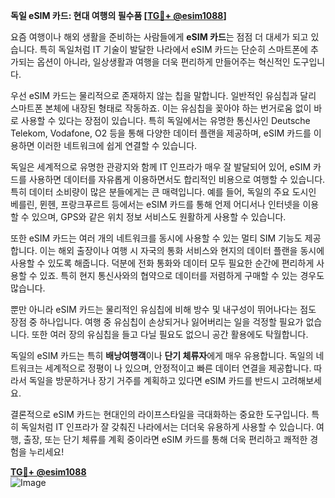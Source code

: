 **독일 eSIM 카드: 현대 여행의 필수품 [[TG💪+ @esim1088](https://t.me/s/esim1088)]**

요즘 여행이나 해외 생활을 준비하는 사람들에게 **eSIM 카드**는 점점 더 대세가 되고 있습니다. 특히 독일처럼 IT 기술이 발달한 나라에서 eSIM 카드는 단순히 스마트폰에 추가되는 옵션이 아니라, 일상생활과 여행을 더욱 편리하게 만들어주는 혁신적인 도구입니다.

우선 eSIM 카드는 물리적으로 존재하지 않는 칩을 말합니다. 일반적인 유심칩과 달리 스마트폰 본체에 내장된 형태로 작동하죠. 이는 유심칩을 꽂아야 하는 번거로움 없이 바로 사용할 수 있다는 장점이 있습니다. 특히 독일에서는 유명한 통신사인 Deutsche Telekom, Vodafone, O2 등을 통해 다양한 데이터 플랜을 제공하며, eSIM 카드를 이용하면 이러한 네트워크에 쉽게 연결할 수 있습니다.

독일은 세계적으로 유명한 관광지와 함께 IT 인프라가 매우 잘 발달되어 있어, eSIM 카드를 사용하면 데이터를 자유롭게 이용하면서도 합리적인 비용으로 여행할 수 있습니다. 특히 데이터 소비량이 많은 분들에게는 큰 매력입니다. 예를 들어, 독일의 주요 도시인 베를린, 뮌헨, 프랑크푸르트 등에서는 eSIM 카드를 통해 언제 어디서나 인터넷을 이용할 수 있으며, GPS와 같은 위치 정보 서비스도 원활하게 사용할 수 있습니다.

또한 eSIM 카드는 여러 개의 네트워크를 동시에 사용할 수 있는 멀티 SIM 기능도 제공합니다. 이는 해외 출장이나 여행 시 자국의 통화 서비스와 현지의 데이터 플랜을 동시에 사용할 수 있도록 해줍니다. 덕분에 전화 통화와 데이터 모두 필요한 순간에 편리하게 사용할 수 있죠. 특히 현지 통신사와의 협약으로 데이터를 저렴하게 구매할 수 있는 경우도 많습니다.

뿐만 아니라 eSIM 카드는 물리적인 유심칩에 비해 방수 및 내구성이 뛰어나다는 점도 장점 중 하나입니다. 여행 중 유심칩이 손상되거나 잃어버리는 일을 걱정할 필요가 없습니다. 또한 여러 장의 유심칩을 들고 다닐 필요도 없으니 공간 활용에도 탁월합니다.

독일의 eSIM 카드는 특히 **배낭여행객**이나 **단기 체류자**에게 매우 유용합니다. 독일의 네트워크는 세계적으로 정평이 나 있으며, 안정적이고 빠른 데이터 연결을 제공합니다. 따라서 독일을 방문하거나 장기 거주를 계획하고 있다면 eSIM 카드를 반드시 고려해보세요.

결론적으로 eSIM 카드는 현대인의 라이프스타일을 극대화하는 중요한 도구입니다. 특히 독일처럼 IT 인프라가 잘 갖춰진 나라에서는 더더욱 유용하게 사용할 수 있습니다. 여행, 출장, 또는 단기 체류를 계획 중이라면 eSIM 카드를 통해 더욱 편리하고 쾌적한 경험을 누리세요! 

**[TG💪+ @esim1088](https://t.me/s/esim1088)**  
![Image](https://i.postimg.cc/Y0z9fWf4/image.png)